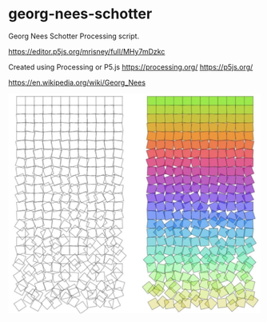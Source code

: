 # georg-nees-schotter
Georg Nees Schotter Processing script. 

https://editor.p5js.org/mrisney/full/MHy7mDzkc


Created using Processing or P5.js
https://processing.org/
https://p5js.org/

https://en.wikipedia.org/wiki/Georg_Nees

![screenshot](https://raw.githubusercontent.com/mrisney/georg-nees-schotter/f90cfd8387b89ea07781ff00bab14eb14352170c/screenshot.png)


